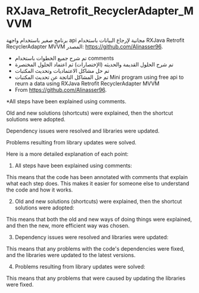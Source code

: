 # RXJava_Retrofit_RecyclerAdapter_MVVM
برنامج صغير باستخدام واجهة api مجانية لإرجاع البيانات باستخدام RXJava Retrofit RecyclerAdapter MVVM
 المصدر: https://github.com/Alinasser96.
- تم شرح جميع الخطوات باستخدام comments 
- تم شرح الحلول القديمة والحديثه (الإختصارات) ثم اعتماد الحلول المختصرة
- تم حل مشاكل الاعتماديات وتحديث المكتبات 
- تم حل المشاكل الناتجة عن تحديث المكتبات 
Mini program using free api to reurn a data using RXJava Retrofit RecyclerAdapter MVVM
- From https://github.com/Alinasser96.

*All steps have been explained using comments.

Old and new solutions (shortcuts) were explained, then the shortcut solutions were adopted.

Dependency issues were resolved and libraries were updated.

Problems resulting from library updates were solved.

Here is a more detailed explanation of each point:

1. All steps have been explained using comments:

This means that the code has been annotated with comments that explain what each step does. This makes it easier for someone else to understand the code and how it works.

2. Old and new solutions (shortcuts) were explained, then the shortcut solutions were adopted:

This means that both the old and new ways of doing things were explained, and then the new, more efficient way was chosen.

3. Dependency issues were resolved and libraries were updated:

This means that any problems with the code's dependencies were fixed, and the libraries were updated to the latest versions.

4. Problems resulting from library updates were solved:

This means that any problems that were caused by updating the libraries were fixed.


